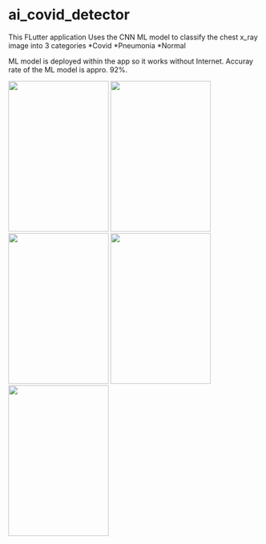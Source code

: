 # ai_covid_detector
This FLutter application Uses the CNN ML model to classify the chest x_ray image into 3 categories
*Covid
*Pneumonia 
*Normal

ML model is deployed within the app so it works without Internet.
Accuray rate of the ML model is appro. 92%.

<img src="https://user-images.githubusercontent.com/70327079/150675936-b3373ec6-60c9-4ef8-9aa7-db0172e672fc.jpeg" width="200" height="300">
<img src="https://user-images.githubusercontent.com/70327079/150675953-503c6f28-43b4-4a0b-afb6-4cacea9bbca0.jpeg" width="200" height="300">
<img src="https://user-images.githubusercontent.com/70327079/150675965-479e203b-0d92-48a6-893e-64d94c68472a.jpeg" width="200" height="300">
<img src="https://user-images.githubusercontent.com/70327079/150675991-da5be790-bd68-4dc8-b509-a7c983a07d45.jpeg" width="200" height="300">
<img src="https://user-images.githubusercontent.com/70327079/150675993-7abf35fd-7e0c-4e52-876f-6466cec125b7.jpeg" width="200" height="300">


